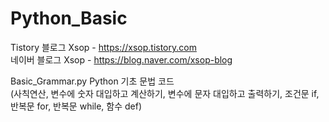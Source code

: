 # Python_Basic
Tistory 블로그 Xsop - https://xsop.tistory.com  
네이버 블로그 Xsop - https://blog.naver.com/xsop-blog

Basic_Grammar.py Python 기초 문법 코드  
(사칙연산, 변수에 숫자 대입하고 계산하기, 변수에 문자 대입하고 출력하기, 조건문 if, 반복문 for, 반복문 while, 함수 def)
